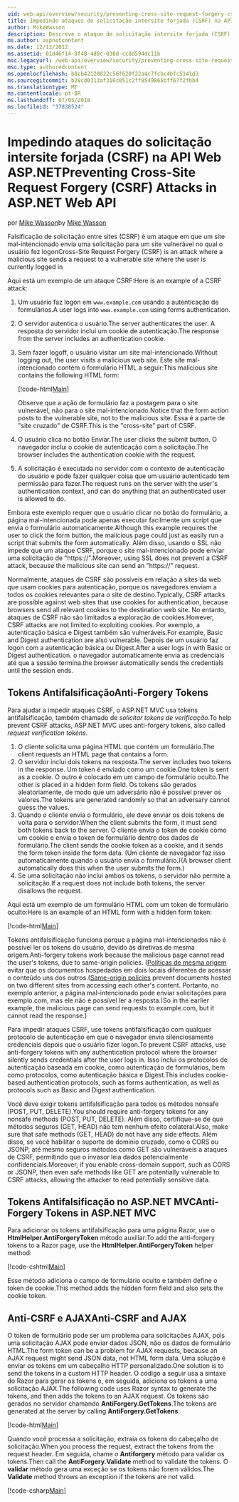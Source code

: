 ```yaml
---
uid: web-api/overview/security/preventing-cross-site-request-forgery-csrf-attacks
title: Impedindo ataques do solicitação intersite forjada (CSRF) na API Web ASP.NET | Microsoft Docs
author: MikeWasson
description: Descreve o ataque de solicitação intersite forjada (CSRF) e como implementar medidas de anti-CSRF na API Web ASP.NET.
ms.author: aspnetcontent
ms.date: 12/12/2012
ms.assetid: 81d46f14-8f48-4d8c-830d-cc8d594dc11b
msc.legacyurl: /web-api/overview/security/preventing-cross-site-request-forgery-csrf-attacks
msc.type: authoredcontent
ms.openlocfilehash: b8cb42120822c56f620f22a4c7fcbc4bfc5141d3
ms.sourcegitcommit: b28cd0313af316c051c2ff8549865bff67f2fbb4
ms.translationtype: MT
ms.contentlocale: pt-BR
ms.lasthandoff: 07/05/2018
ms.locfileid: "37838524"
---
```

<a name="preventing-cross-site-request-forgery-csrf-attacks-in-aspnet-web-api"></a><span data-ttu-id="56a17-103">Impedindo ataques do solicitação intersite forjada (CSRF) na API Web ASP.NET</span><span class="sxs-lookup"><span data-stu-id="56a17-103">Preventing Cross-Site Request Forgery (CSRF) Attacks in ASP.NET Web API</span></span>
====================
<span data-ttu-id="56a17-104">por [Mike Wasson](https://github.com/MikeWasson)</span><span class="sxs-lookup"><span data-stu-id="56a17-104">by [Mike Wasson](https://github.com/MikeWasson)</span></span>

<span data-ttu-id="56a17-105">Falsificação de solicitação entre sites (CSRF) é um ataque em que um site mal-intencionado envia uma solicitação para um site vulnerável no qual o usuário fez logon</span><span class="sxs-lookup"><span data-stu-id="56a17-105">Cross-Site Request Forgery (CSRF) is an attack where a malicious site sends a request to a vulnerable site where the user is currently logged in</span></span>

<span data-ttu-id="56a17-106">Aqui está um exemplo de um ataque CSRF:</span><span class="sxs-lookup"><span data-stu-id="56a17-106">Here is an example of a CSRF attack:</span></span>

1. <span data-ttu-id="56a17-107">Um usuário faz logon em `www.example.com` usando a autenticação de formulários.</span><span class="sxs-lookup"><span data-stu-id="56a17-107">A user logs into `www.example.com` using forms authentication.</span></span>
2. <span data-ttu-id="56a17-108">O servidor autentica o usuário.</span><span class="sxs-lookup"><span data-stu-id="56a17-108">The server authenticates the user.</span></span> <span data-ttu-id="56a17-109">A resposta do servidor inclui um cookie de autenticação.</span><span class="sxs-lookup"><span data-stu-id="56a17-109">The response from the server includes an authentication cookie.</span></span>
3. <span data-ttu-id="56a17-110">Sem fazer logoff, o usuário visitar um site mal-intencionado.</span><span class="sxs-lookup"><span data-stu-id="56a17-110">Without logging out, the user visits a malicious web site.</span></span> <span data-ttu-id="56a17-111">Este site mal-intencionado contém o formulário HTML a seguir:</span><span class="sxs-lookup"><span data-stu-id="56a17-111">This malicious site contains the following HTML form:</span></span> 

    [!code-html[Main](preventing-cross-site-request-forgery-csrf-attacks/samples/sample1.html)]

    <span data-ttu-id="56a17-112">Observe que a ação de formulário faz a postagem para o site vulnerável, não para o site mal-intencionado.</span><span class="sxs-lookup"><span data-stu-id="56a17-112">Notice that the form action posts to the vulnerable site, not to the malicious site.</span></span> <span data-ttu-id="56a17-113">Essa é a parte de "site cruzado" de CSRF.</span><span class="sxs-lookup"><span data-stu-id="56a17-113">This is the "cross-site" part of CSRF.</span></span>
4. <span data-ttu-id="56a17-114">O usuário clica no botão Enviar.</span><span class="sxs-lookup"><span data-stu-id="56a17-114">The user clicks the submit button.</span></span> <span data-ttu-id="56a17-115">O navegador inclui o cookie de autenticação com a solicitação.</span><span class="sxs-lookup"><span data-stu-id="56a17-115">The browser includes the authentication cookie with the request.</span></span>
5. <span data-ttu-id="56a17-116">A solicitação é executada no servidor com o contexto de autenticação do usuário e pode fazer qualquer coisa que um usuário autenticado tem permissão para fazer.</span><span class="sxs-lookup"><span data-stu-id="56a17-116">The request runs on the server with the user's authentication context, and can do anything that an authenticated user is allowed to do.</span></span>

<span data-ttu-id="56a17-117">Embora este exemplo requer que o usuário clicar no botão do formulário, a página mal-intencionada pode apenas executar facilmente um script que envia o formulário automaticamente.</span><span class="sxs-lookup"><span data-stu-id="56a17-117">Although this example requires the user to click the form button, the malicious page could just as easily run a script that submits the form automatically.</span></span> <span data-ttu-id="56a17-118">Além disso, usando o SSL não impede que um ataque CSRF, porque o site mal-intencionado pode enviar uma solicitação de "https://".</span><span class="sxs-lookup"><span data-stu-id="56a17-118">Moreover, using SSL does not prevent a CSRF attack, because the malicious site can send an "https://" request.</span></span>

<span data-ttu-id="56a17-119">Normalmente, ataques de CSRF são possíveis em relação a sites da web que usam cookies para autenticação, porque os navegadores enviam a todos os cookies relevantes para o site de destino.</span><span class="sxs-lookup"><span data-stu-id="56a17-119">Typically, CSRF attacks are possible against web sites that use cookies for authentication, because browsers send all relevant cookies to the destination web site.</span></span> <span data-ttu-id="56a17-120">No entanto, ataques de CSRF não são limitados a exploração de cookies.</span><span class="sxs-lookup"><span data-stu-id="56a17-120">However, CSRF attacks are not limited to exploiting cookies.</span></span> <span data-ttu-id="56a17-121">Por exemplo, a autenticação básica e Digest também são vulneráveis.</span><span class="sxs-lookup"><span data-stu-id="56a17-121">For example, Basic and Digest authentication are also vulnerable.</span></span> <span data-ttu-id="56a17-122">Depois de um usuário faz logon com a autenticação básica ou Digest.</span><span class="sxs-lookup"><span data-stu-id="56a17-122">After a user logs in with Basic or Digest authentication.</span></span> <span data-ttu-id="56a17-123">o navegador automaticamente envia as credenciais até que a sessão termina.</span><span class="sxs-lookup"><span data-stu-id="56a17-123">the browser automatically sends the credentials until the session ends.</span></span>

## <a name="anti-forgery-tokens"></a><span data-ttu-id="56a17-124">Tokens Antifalsificação</span><span class="sxs-lookup"><span data-stu-id="56a17-124">Anti-Forgery Tokens</span></span>

<span data-ttu-id="56a17-125">Para ajudar a impedir ataques CSRF, o ASP.NET MVC usa tokens antifalsificação, também chamado de *solicitar tokens de verificação*.</span><span class="sxs-lookup"><span data-stu-id="56a17-125">To help prevent CSRF attacks, ASP.NET MVC uses anti-forgery tokens, also called *request verification tokens*.</span></span>

1. <span data-ttu-id="56a17-126">O cliente solicita uma página HTML que contém um formulário.</span><span class="sxs-lookup"><span data-stu-id="56a17-126">The client requests an HTML page that contains a form.</span></span>
2. <span data-ttu-id="56a17-127">O servidor inclui dois tokens na resposta.</span><span class="sxs-lookup"><span data-stu-id="56a17-127">The server includes two tokens in the response.</span></span> <span data-ttu-id="56a17-128">Um token é enviado como um cookie.</span><span class="sxs-lookup"><span data-stu-id="56a17-128">One token is sent as a cookie.</span></span> <span data-ttu-id="56a17-129">O outro é colocado em um campo de formulário oculto.</span><span class="sxs-lookup"><span data-stu-id="56a17-129">The other is placed in a hidden form field.</span></span> <span data-ttu-id="56a17-130">Os tokens são gerados aleatoriamente, de modo que um adversário não é possível prever os valores.</span><span class="sxs-lookup"><span data-stu-id="56a17-130">The tokens are generated randomly so that an adversary cannot guess the values.</span></span>
3. <span data-ttu-id="56a17-131">Quando o cliente envia o formulário, ele deve enviar os dois tokens de volta para o servidor.</span><span class="sxs-lookup"><span data-stu-id="56a17-131">When the client submits the form, it must send both tokens back to the server.</span></span> <span data-ttu-id="56a17-132">O cliente envia o token de cookie como um cookie e envia o token de formulário dentro dos dados de formulário.</span><span class="sxs-lookup"><span data-stu-id="56a17-132">The client sends the cookie token as a cookie, and it sends the form token inside the form data.</span></span> <span data-ttu-id="56a17-133">(Um cliente de navegador faz isso automaticamente quando o usuário envia o formulário.)</span><span class="sxs-lookup"><span data-stu-id="56a17-133">(A browser client automatically does this when the user submits the form.)</span></span>
4. <span data-ttu-id="56a17-134">Se uma solicitação não inclui ambos os tokens, o servidor não permite a solicitação.</span><span class="sxs-lookup"><span data-stu-id="56a17-134">If a request does not include both tokens, the server disallows the request.</span></span>

<span data-ttu-id="56a17-135">Aqui está um exemplo de um formulário HTML com um token de formulário oculto:</span><span class="sxs-lookup"><span data-stu-id="56a17-135">Here is an example of an HTML form with a hidden form token:</span></span>

[!code-html[Main](preventing-cross-site-request-forgery-csrf-attacks/samples/sample2.html)]

<span data-ttu-id="56a17-136">Tokens antifalsificação funciona porque a página mal-intencionados não é possível ler os tokens do usuário, devido às diretivas de mesma origem.</span><span class="sxs-lookup"><span data-stu-id="56a17-136">Anti-forgery tokens work because the malicious page cannot read the user's tokens, due to same-origin policies.</span></span> <span data-ttu-id="56a17-137">([Políticas de mesma origem](http://www.w3.org/Security/wiki/Same_Origin_Policy) evitar que os documentos hospedados em dois locais diferentes de acessar o conteúdo uns dos outros.</span><span class="sxs-lookup"><span data-stu-id="56a17-137">([Same-origin policies](http://www.w3.org/Security/wiki/Same_Origin_Policy) prevent documents hosted on two different sites from accessing each other's content.</span></span> <span data-ttu-id="56a17-138">Portanto, no exemplo anterior, a página mal-intencionado pode enviar solicitações para exemplo.com, mas ele não é possível ler a resposta.)</span><span class="sxs-lookup"><span data-stu-id="56a17-138">So in the earlier example, the malicious page can send requests to example.com, but it cannot read the response.)</span></span>

<span data-ttu-id="56a17-139">Para impedir ataques CSRF, use tokens antifalsificação com qualquer protocolo de autenticação em que o navegador envia silenciosamente credenciais depois que o usuário fizer logon.</span><span class="sxs-lookup"><span data-stu-id="56a17-139">To prevent CSRF attacks, use anti-forgery tokens with any authentication protocol where the browser silently sends credentials after the user logs in.</span></span> <span data-ttu-id="56a17-140">Isso inclui os protocolos de autenticação baseada em cookie, como autenticação de formulários, bem como protocolos, como autenticação básica e Digest.</span><span class="sxs-lookup"><span data-stu-id="56a17-140">This includes cookie-based authentication protocols, such as forms authentication, as well as protocols such as Basic and Digest authentication.</span></span>

<span data-ttu-id="56a17-141">Você deve exigir tokens antifalsificação para todos os métodos nonsafe (POST, PUT, DELETE).</span><span class="sxs-lookup"><span data-stu-id="56a17-141">You should require anti-forgery tokens for any nonsafe methods (POST, PUT, DELETE).</span></span> <span data-ttu-id="56a17-142">Além disso, certifique-se de que métodos seguros (GET, HEAD) não tem nenhum efeito colateral.</span><span class="sxs-lookup"><span data-stu-id="56a17-142">Also, make sure that safe methods (GET, HEAD) do not have any side effects.</span></span> <span data-ttu-id="56a17-143">Além disso, se você habilitar o suporte de domínio cruzado, como o CORS ou JSONP, até mesmo seguros métodos como GET são vulneráveis a ataques de CSRF, permitindo que o invasor leia dados potencialmente confidenciais.</span><span class="sxs-lookup"><span data-stu-id="56a17-143">Moreover, if you enable cross-domain support, such as CORS or JSONP, then even safe methods like GET are potentially vulnerable to CSRF attacks, allowing the attacker to read potentially sensitive data.</span></span>

## <a name="anti-forgery-tokens-in-aspnet-mvc"></a><span data-ttu-id="56a17-144">Tokens Antifalsificação no ASP.NET MVC</span><span class="sxs-lookup"><span data-stu-id="56a17-144">Anti-Forgery Tokens in ASP.NET MVC</span></span>

<span data-ttu-id="56a17-145">Para adicionar os tokens antifalsificação para uma página Razor, use o **HtmlHelper.AntiForgeryToken** método auxiliar:</span><span class="sxs-lookup"><span data-stu-id="56a17-145">To add the anti-forgery tokens to a Razor page, use the **HtmlHelper.AntiForgeryToken** helper method:</span></span>

[!code-cshtml[Main](preventing-cross-site-request-forgery-csrf-attacks/samples/sample3.cshtml)]

<span data-ttu-id="56a17-146">Esse método adiciona o campo de formulário oculto e também define o token de cookie.</span><span class="sxs-lookup"><span data-stu-id="56a17-146">This method adds the hidden form field and also sets the cookie token.</span></span>

## <a name="anti-csrf-and-ajax"></a><span data-ttu-id="56a17-147">Anti-CSRF e AJAX</span><span class="sxs-lookup"><span data-stu-id="56a17-147">Anti-CSRF and AJAX</span></span>

<span data-ttu-id="56a17-148">O token de formulário pode ser um problema para solicitações AJAX, pois uma solicitação AJAX pode enviar dados JSON, não os dados de formulário HTML.</span><span class="sxs-lookup"><span data-stu-id="56a17-148">The form token can be a problem for AJAX requests, because an AJAX request might send JSON data, not HTML form data.</span></span> <span data-ttu-id="56a17-149">Uma solução é enviar os tokens em um cabeçalho HTTP personalizado.</span><span class="sxs-lookup"><span data-stu-id="56a17-149">One solution is to send the tokens in a custom HTTP header.</span></span> <span data-ttu-id="56a17-150">O código a seguir usa a sintaxe do Razor para gerar os tokens e, em seguida, adiciona os tokens a uma solicitação AJAX.</span><span class="sxs-lookup"><span data-stu-id="56a17-150">The following code uses Razor syntax to generate the tokens, and then adds the tokens to an AJAX request.</span></span> <span data-ttu-id="56a17-151">Os tokens são gerados no servidor chamando **AntiForgery.GetTokens**.</span><span class="sxs-lookup"><span data-stu-id="56a17-151">The tokens are generated at the server by calling **AntiForgery.GetTokens**.</span></span>

[!code-html[Main](preventing-cross-site-request-forgery-csrf-attacks/samples/sample4.html)]

<span data-ttu-id="56a17-152">Quando você processa a solicitação, extraia os tokens do cabeçalho de solicitação.</span><span class="sxs-lookup"><span data-stu-id="56a17-152">When you process the request, extract the tokens from the request header.</span></span> <span data-ttu-id="56a17-153">Em seguida, chame o **Antiforgery** método para validar os tokens.</span><span class="sxs-lookup"><span data-stu-id="56a17-153">Then call the **AntiForgery.Validate** method to validate the tokens.</span></span> <span data-ttu-id="56a17-154">O **validar** método gera uma exceção se os tokens não forem válidos.</span><span class="sxs-lookup"><span data-stu-id="56a17-154">The **Validate** method throws an exception if the tokens are not valid.</span></span>

[!code-csharp[Main](preventing-cross-site-request-forgery-csrf-attacks/samples/sample5.cs)]
